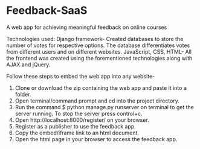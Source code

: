 # Feedback-SaaS
A web app for achieving meaningful feedback on online courses

Technologies used: Django framework- Created databases to store the number of votes for respective options. The database differentiates votes from different users and on different websites. JavaScript, CSS, HTML- All the frontend was created using the forementioned technologies along with AJAX and jQuery.

Follow these steps to embed the web app into any website-

1. Clone or download the zip containing the web app and paste it into a folder.
2. Open terminal/command prompt and cd into the project directory.
3. Run the command $ python manage.py runserver on terminal to get the server running. To stop the server press control+c.
4. Open http://localhost:8000/register/ on your browser.
5. Register as a publisher to use the feedback app.
6. Copy the embed/iframe link to an html document.
7. Open the html page in your browser to access the feedback app.
